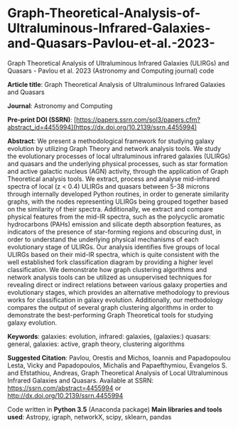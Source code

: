 # Graph-Theoretical-Analysis-of-Ultraluminous-Infrared-Galaxies-and-Quasars-Pavlou-et-al.-2023-
Graph Theoretical Analysis of Ultraluminous Infrared Galaxies (ULIRGs) and Quasars - Pavlou et al. 2023 (Astronomy and Computing journal) code

**Article title**: Graph Theoretical Analysis of Ultraluminous Infrared Galaxies and Quasars

**Journal**: Astronomy and Computing

**Pre-print DOI (SSRN)**: [https://papers.ssrn.com/sol3/papers.cfm?abstract_id=4455994](https://dx.doi.org/10.2139/ssrn.4455994)


**Abstract**:
We present a methodological framework for studying galaxy evolution by utilizing Graph Theory and network analysis tools. We study the evolutionary processes of local ultraluminous infrared galaxies (ULIRGs) and quasars and the underlying physical processes, such as star formation and active galactic nucleus (AGN) activity, through the application of Graph Theoretical analysis tools. We extract, process and analyse mid-infrared spectra of local (z < 0.4) ULIRGs and quasars between 5-38 microns through internally developed Python routines, in order to generate similarity graphs, with the nodes representing ULIRGs being grouped together based on the similarity of their spectra. Additionally, we extract and compare physical features from the mid-IR spectra, such as the polycyclic aromatic hydrocarbons (PAHs) emission and silicate depth absorption features, as indicators of the presence of star-forming regions and obscuring dust, in order to understand the underlying physical mechanisms of each evolutionary stage of ULIRGs. Our analysis identifies five groups of local ULIRGs based on their mid-IR spectra, which is quite consistent with the well established fork classification diagram by providing a higher level classification. We demonstrate how graph clustering algorithms and network analysis tools can be utilized as unsupervised techniques for revealing direct or indirect relations between various galaxy properties and evolutionary stages, which provides an alternative methodology to previous works for classification in galaxy evolution. Additionally, our methodology compares the output of several graph clustering algorithms in order to demonstrate the best-performing Graph Theoretical tools for studying galaxy evolution.

**Keywords**: galaxies: evolution, infrared: galaxies, (galaxies:) quasars: general, galaxies: active, graph theory, clustering algorithms

**Suggested Citation**:
Pavlou, Orestis and Michos, Ioannis and Papadopoulou Lesta, Vicky and Papadopoulos, Michalis and Papaefthymiou, Evangelos S. and Efstathiou, Andreas, Graph Theoretical Analysis of Local Ultraluminous Infrared Galaxies and Quasars. Available at SSRN: https://ssrn.com/abstract=4455994 or http://dx.doi.org/10.2139/ssrn.4455994

Code written in **Python 3.5** (Anaconda package)
**Main libraries and tools used**: Astropy, igraph, networkX, scipy, sklearn, pandas
